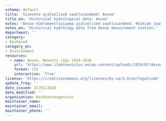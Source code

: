 ```yaml
---
schema: default
title: 'Sisevete ajaloolised vaatlusandmed: Aesoo'
title_en: 'Historical hydrological data: Aesoo'
notes: "Aesoo hüdromeetriajaama ajaloolised vaatlusandmed. Kõikide jaamade andmed on Riigi Ilmateenistuse <a href=\"http://www.ilmateenistus.ee/siseveed/ajaloolised-vaatlusandmed/\">kodulehelt</a> tasuta kõigile kättesaadavad. Arvutatud on pikaajalised keskmised ja ajaloolised maksimaalsed/minimaalsed vooluhulgad."
notes_en: 'Historical hydrology data from Aesoo measurement station.'
department: ''
category:
- Keskkond
category_en:
- Environment
resources:
  - name: Aesoo, Navesti jõgi 1929-2018
    url: 'https://www.ilmateenistus.ee/wp-content/uploads/2019/07/Aesoo-1929-2018.csv'
    format: CSV
    interactive: 'True'
license: 'https://creativecommons.org/licenses/by-sa/3.0/ee/legalcode'
update_freq: ''
date_issued: 22/01/2020
date_modified: ''
organization: Keskkonnaagentuur
maintainer_name: 
maintainer_email:
maintainer_phone: ''
---
```

